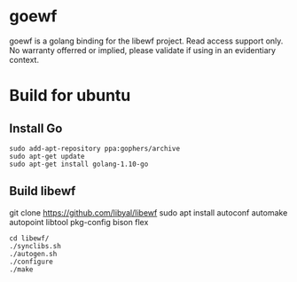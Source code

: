 # goewf

goewf is a golang binding for the libewf project.  Read access support only.  No warranty offerred or implied, please validate if using in an evidentiary context.

# Build for ubuntu

## Install Go

```
sudo add-apt-repository ppa:gophers/archive
sudo apt-get update
sudo apt-get install golang-1.10-go
```

## Build libewf

git clone https://github.com/libyal/libewf
sudo apt install autoconf automake autopoint libtool pkg-config bison flex

```
cd libewf/
./synclibs.sh
./autogen.sh
./configure
./make
```
